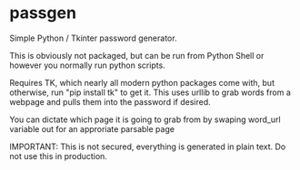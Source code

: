 # passgen

Simple Python / Tkinter password generator.

This is obviously not packaged, but can be run from Python Shell or however you normally run python scripts.

Requires TK, which nearly all modern python packages come with, but otherwise, run "pip install tk" to get it.
This uses urllib to grab words from a webpage and pulls them into the password if desired.

You can dictate which page it is going to grab from by swaping word_url variable out for an approriate parsable page

IMPORTANT: This is not secured, everything is generated in plain text. Do not use this in production.
